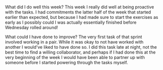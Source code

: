 
What did I do well this week?
This week I really did well at being proactive with the tasks. I had commitments the latter half of the week that started earlier than expected, but because I had made sure to start the exercises as early as I possibly could I was actually essentially finished before Wednesday rolled around!

What could I have done to improve?
The very first task of that sprint involved working in a pair. While it was okay to not have worked with another I would've liked to have done so. I did this task late at night, not the best time to find a willing collaborator, and perhaps if I had done this at the very beginning of the week I would have been able to partner up with someone before I started powering through the tasks myself.
